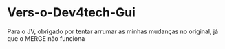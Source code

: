 # Vers-o-Dev4tech-Gui
Para o JV, obrigado por tentar arrumar as minhas mudanças no original, já que o MERGE não funciona
